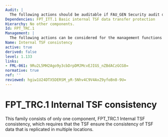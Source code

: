 ```yaml
---
Audit: |
  The following actions should be auditable if FAU_GEN Security audit data generation is included in the PP, PP-Module, functional package or ST: a) minimal: Restoring consistency upon reconnection; b) basic: Detected inconsistency between TSF data.
Dependencies: FPT_ITT.1 Basic internal TSF data transfer protection
Hierarchy: No other components.
Id: FPT_TRC.1
Management: |
  The following actions can be considered for the management functions in FMT: a) there are no management activities foreseen.
Name: Internal TSF consistency
active: true
derived: false
level: 1.133
links:
- FML-061: 9Ru2L5MH2Ago9y3cbDrpDMJMcvEJIGS_nZBdACzGCG8=
normative: true
ref: ''
reviewed: hgiw1U24DTX5DERSM_yR-5Nhv4C9V4AxZ9yfoBn8-9U=
---
```


# FPT_TRC.1 Internal TSF consistency

This family consists of only one component, FPT_TRC.1 Internal TSF consistency, which requires that the TSF ensure the consistency of TSF data that is replicated in multiple locations.
